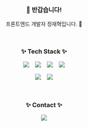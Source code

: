 
<br>
<h3 align="center"> 👋 반갑습니다!</h3>
<p align="center"> 프론트엔드 개발자 정재혁입니다. 🌱</p>
<br>
<h3 align="center">✨ Tech Stack ✨ </h3>
<p align="center">
  <img src="https://img.shields.io/badge/javascript-F7DF1E?style=for-the-badge&logo=javascript&logoColor=black">&nbsp;&nbsp;&nbsp;
  <img src="https://img.shields.io/badge/react-61DAFB?style=for-the-badge&logo=react&logoColor=black">&nbsp;&nbsp;&nbsp;
  <img src="https://img.shields.io/badge/html5-E34F26?style=for-the-badge&logo=html5&logoColor=white">&nbsp;&nbsp;&nbsp;
  <img src="https://img.shields.io/badge/css-1572B6?style=for-the-badge&logo=css3&logoColor=white">
</p>
<p align="center">
  <img src="https://img.shields.io/badge/typescript%20-%23007ACC.svg?&style=for-the-badge&logo=typescript&logoColor=white"/>&nbsp;&nbsp;&nbsp;
  <img src="https://img.shields.io/badge/Scss-pink?style=for-the-badge&logo=Sass&logoColor=black"/>
</p>
<br>
<h3 align="center">✨ Contact ✨ </h3>


<p align="center">
  <a target="_blank" href="mailto:nezcoreen@gmail.com?subject=Hello%20Ileri,%20From%20Github"><img src="https://img.shields.io/badge/gmail-%23D14836.svg?&style=flat-square&logo=gmail&logoColor=white" /></a>
</p>
<br>
